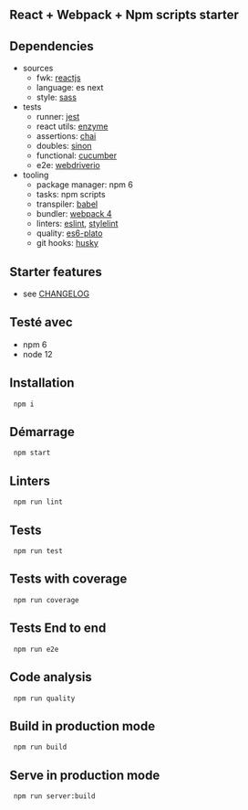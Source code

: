 ## React + Webpack + Npm scripts starter

## Dependencies
* sources
  * fwk: [reactjs](https://reactjs.org)
  * language: es next
  * style: [sass](http://sass-lang.com)
* tests
  * runner: [jest](https://facebook.github.io/jest/)
  * react utils: [enzyme](http://airbnb.io/enzyme/)
  * assertions: [chai](http://chaijs.com)
  * doubles: [sinon](http://sinonjs.org)
  * functional: [cucumber](https://cucumber.io)
  * e2e: [webdriverio](http://webdriver.io)
* tooling
  * package manager: npm 6
  * tasks: npm scripts
  * transpiler: [babel](https://babeljs.io)
  * bundler: [webpack 4](https://webpack.js.org)
  * linters: [eslint](https://eslint.org), [stylelint](https://stylelint.io)
  * quality: [es6-plato](https://github.com/the-simian/es6-plato)
  * git hooks: [husky](https://github.com/typicode/husky)


## Starter features
* see [CHANGELOG](CHANGELOG.md)

## Testé avec
* npm 6
* node 12

## Installation

``` npm i```

## Démarrage

 ``` npm start```

## Linters

 ``` npm run lint```

## Tests

 ``` npm run test```

## Tests with coverage

 ``` npm run coverage```

## Tests End to end

 ``` npm run e2e```

## Code analysis

 ``` npm run quality```

## Build in production mode

 ``` npm run build```

## Serve in production mode

 ``` npm run server:build```


